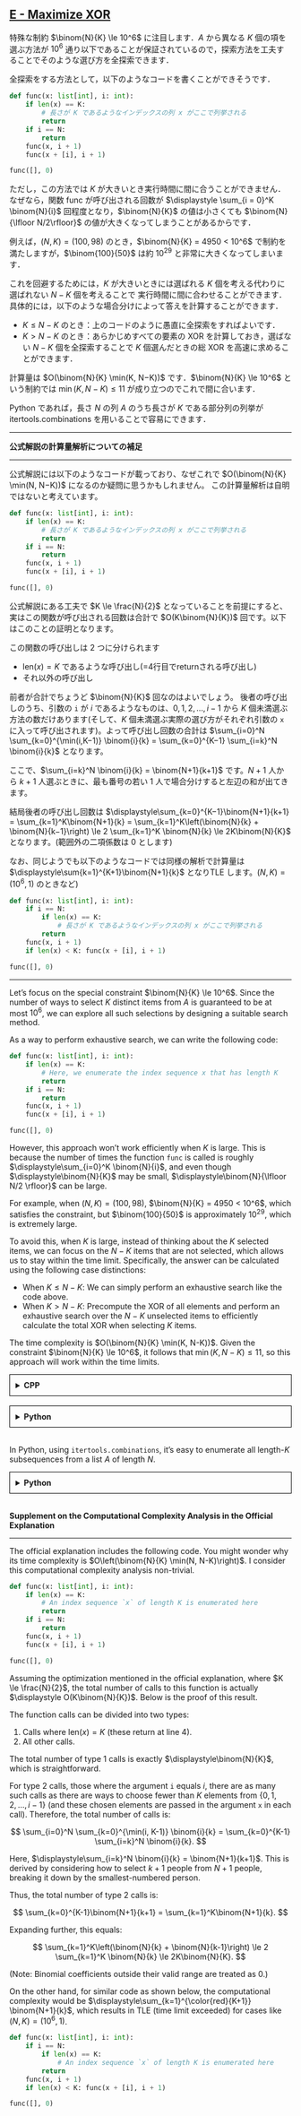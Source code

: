 ## [E - Maximize XOR](https://atcoder.jp/contests/abc386/tasks/abc386_e)

特殊な制約 $\binom{N}{K} \le 10^6$ に注目します．$A$ から異なる $K$ 個の項を選ぶ方法が $10^6$ 通り以下であることが保証されているので，探索方法を工夫することでそのような選び方を全探索できます．

全探索をする方法として，以下のようなコードを書くことができそうです．

```py
def func(x: list[int], i: int):
    if len(x) == K:
        # 長さが K であるようなインデックスの列 x がここで列挙される
        return
    if i == N:
        return
    func(x, i + 1)
    func(x + [i], i + 1)

func([], 0)
```

ただし，この方法では $K$ が大きいとき実行時間に間に合うことができません．なぜなら，関数 func が呼び出される回数が $\displaystyle \sum_{i = 0}^K \binom{N}{i}$ 回程度となり，$\binom{N}{K}$ の値は小さくても $\binom{N}{\lfloor N/2\rfloor}$ の値が大きくなってしまうことがあるからです．

例えば，$(N, K) = (100,98)$ のとき，$\binom{N}{K} = 4950 < 10^6$ で制約を満たしますが，$\binom{100}{50}$ は約 $10^{29}$ と非常に大きくなってしまいます．

これを回避するためには，$K$ が大きいときには選ばれる $K$ 個を考える代わりに選ばれない $N−K$ 個を考えることで 実行時間に間に合わせることができます．具体的には，以下のような場合分けによって答えを計算することができます．

* $K \le N−K$ のとき：上のコードのように愚直に全探索をすればよいです．
* $K > N−K$ のとき：あらかじめすべての要素の XOR を計算しておき，選ばない $N − K$ 個を全探索することで $K$ 個選んだときの総 XOR を高速に求めることができます．

計算量は $O(\binom{N}{K} \min⁡(K, N−K))$ です．$\binom{N}{K} \le 10^6$ という制約では $\min⁡(K, N − K) \le 11$ が成り立つのでこれで間に合います．

Python であれば，長さ $N$ の列 $A$ のうち長さが $K$ である部分列の列挙が itertools.combinations を用いることで容易にできます．

---

**公式解説の計算量解析についての補足**

---

公式解説には以下のようなコードが載っており、なぜこれで $O(\binom{N}{K} \min⁡(N, N−K))$ になるのか疑問に思うかもしれません。 この計算量解析は自明ではないと考えています。

```py
def func(x: list[int], i: int):
    if len(x) == K:
        # 長さが K であるようなインデックスの列 x がここで列挙される
        return
    if i == N:
        return
    func(x, i + 1)
    func(x + [i], i + 1)

func([], 0)
```

公式解説にある工夫で $K \le \frac{N}{2}$ となっていることを前提にすると、実はこの関数が呼び出される回数は合計で $O(K\binom{N}{K})$ 回です。以下はこのことの証明となります。

この関数の呼び出しは $2$ つに分けられます

* $\text{len}(x) = K$ であるような呼び出し(=4行目でreturnされる呼び出し)
* それ以外の呼び出し

前者が合計でちょうど $\binom{N}{K}$ 回なのはよいでしょう。
後者の呼び出しのうち、引数の `i` が $i$ であるようなものは、$0, 1, 2, \dots, i−1$ から $K$ 個未満選ぶ方法の数だけあります(そして、$K$ 個未満選ぶ実際の選び方がそれぞれ引数の `x` に入って呼び出されます)。よって呼び出し回数の合計は $\sum_{i=0}^N \sum_{k=0}^{\min⁡(i,K−1)} \binom{i}{k} = \sum_{k=0}^{K−1} \sum_{i=k}^N \binom{i}{k}$ となります。

ここで、$\sum_{i=k}^N \binom{i}{k} = \binom{N+1}{k+1}$ です。$N+1$ 人から $k+1$ 人選ぶときに、最も番号の若い $1$ 人で場合分けすると左辺の和が出てきます。

結局後者の呼び出し回数は $\displaystyle\sum_{k=0}^{K−1}\binom{N+1}{k+1} = \sum_{k=1}^K\binom{N+1}{k} = \sum_{k=1}^K\left(\binom{N}{k} + \binom{N}{k−1}\right) \le 2 \sum_{k=1}^K \binom{N}{k} \le 2K\binom{N}{K}$ となります。(範囲外の二項係数は $0$ とします)

なお、同じようでも以下のようなコードでは同様の解析で計算量は $\displaystyle\sum{k=1}^{K+1}\binom{N+1}{k}$ となりTLE します。$(N,K)=(10^6,1)$ のときなど)

```py
def func(x: list[int], i: int):
    if i == N:
        if len(x) == K:
            # 長さが K であるようなインデックスの列 x がここで列挙される
        return
    func(x, i + 1)
    if len(x) < K: func(x + [i], i + 1)

func([], 0)
```

---

Let’s focus on the special constraint $\binom{N}{K} \le 10^6$. Since the number of ways to select $K$ distinct items from $A$ is guaranteed to be at most $10^6$, we can explore all such selections by designing a suitable search method.

As a way to perform exhaustive search, we can write the following code:

```py
def func(x: list[int], i: int):
    if len(x) == K:
        # Here, we enumerate the index sequence x that has length K
        return
    if i == N:
        return
    func(x, i + 1)
    func(x + [i], i + 1)

func([], 0)
```

However, this approach won’t work efficiently when $K$ is large. This is because the number of times the function `func` is called is roughly $\displaystyle\sum_{i=0}^K \binom{N}{i}$, and even though $\displaystyle\binom{N}{K}$ may be small, $\displaystyle\binom{N}{\lfloor N/2 \rfloor}$ can be large.

For example, when $(N, K) = (100, 98)$, $\binom{N}{K} = 4950 < 10^6$, which satisfies the constraint, but $\binom{100}{50}$ is approximately $10^{29}$, which is extremely large.

To avoid this, when $K$ is large, instead of thinking about the $K$ selected items, we can focus on the $N-K$ items that are not selected, which allows us to stay within the time limit. Specifically, the answer can be calculated using the following case distinctions:

* When $K \le N - K$: We can simply perform an exhaustive search like the code above.
* When $K > N - K$: Precompute the XOR of all elements and perform an exhaustive search over the $N-K$ unselected items to efficiently calculate the total XOR when selecting $K$ items.

The time complexity is $O(\binom{N}{K} \min(K, N-K))$. Given the constraint $\binom{N}{K} \le 10^6$, it follows that $\min(K, N-K) \le 11$, so this approach will work within the time limits.

<details style="border: 1px solid black; padding: 10px;"><summary><b>CPP</b></summary><br>

```cpp
#include<bits/stdc++.h>
using namespace std;
using ll = int64_t;
#define rep(i, x) for(int i = 0; i < int(x); i++)
#define all(x) (x).begin(), (x).end()
template<class T> inline bool chmax(T &a, T b){if (a < b) {a = b;return 1;}return 0;}
template<class T> inline bool chmin(T &a, T b){if (a > b) {a = b;return 1;}return 0;}
const ll MAXN = 1e18;
int main() {
    ios::sync_with_stdio(false);
    cin.tie(nullptr);
    int n, k;
    cin >> n >> k;
    vector<ll> a(n);
    rep(i, n) cin >> a[i];

    ll ans = 0;
    
    function<void(ll, int, int)>f = [&](ll curr, int idx, int c) -> void {
        if (c == 0) {
            chmax(ans, curr);
            return;
        }
        if (idx == n) return;
        f(curr^a[idx], idx+1, c-1);
        f(curr, idx+1, c);
    };

    if (k <= n-k) 
        f(0, 0, k);
    else{
        ll now = 0;
        for (const auto &x : a){
            now ^= x;
        }
        f(now, 0, n-k);
    }
    cout << ans << endl;
    return 0;
}
```

</details><br>

<details style="border: 1px solid black; padding: 10px;"><summary><b>Python</b></summary><br>

```py
import sys

sys.setrecursionlimit(3 * 10**5)

N, K = map(int, input().split())
A = list(map(int, input().split()))

ans = 0


def func(xor, idx, c):
    global ans
    if c == 0:
        ans = max(ans, xor)
        return
    if idx == N:
        return
    func(xor ^ A[idx], idx + 1, c - 1)
    func(xor, idx + 1, c)


if K <= N - K:
    func(0, 0, K)
else:
    all_xor = 0
    for i in range(N):
        all_xor ^= A[i]
    func(all_xor, 0, N - K)

print(ans)
```

</details><br>

In Python, using `itertools.combinations`, it’s easy to enumerate all length-$K$ subsequences from a list $A$ of length $N$.

<details style="border: 1px solid black; padding: 10px;"><summary><b>Python</b></summary><br>

```py
import itertools

N, K = map(int, input().split())
A = list(map(int, input().split()))

ans = 0

if K <= N - K:
    for a in itertools.combinations(A, K):
        xor = 0
        for i in a:
            xor ^= i
        ans = max(ans, xor)
else:
    all_xor = 0
    for i in range(N):
        all_xor ^= A[i]
    for a in itertools.combinations(A, N - K):
        xor = all_xor
        for i in a:
            xor ^= i
        ans = max(ans, xor)

print(ans)
```

</details><br>


**Supplement on the Computational Complexity Analysis in the Official Explanation**

---

The official explanation includes the following code. You might wonder why its time complexity is $O\left(\binom{N}{K} \min(N, N-K)\right)$. I consider this computational complexity analysis non-trivial.

```py
def func(x: list[int], i: int):
    if len(x) == K:
        # An index sequence `x` of length K is enumerated here
        return
    if i == N:
        return
    func(x, i + 1)
    func(x + [i], i + 1)

func([], 0)
```

Assuming the optimization mentioned in the official explanation, where $K \le \frac{N}{2}$, the total number of calls to this function is actually $\displaystyle O(K\binom{N}{K})$. Below is the proof of this result.

The function calls can be divided into two types:

1. Calls where $\text{len}(x) = K$ (these return at line 4).
2. All other calls.

The total number of type 1 calls is exactly $\displaystyle\binom{N}{K}$, which is straightforward.

For type 2 calls, those where the argument `i` equals $i$, there are as many such calls as there are ways to choose fewer than $K$ elements from $\{0, 1, 2, \dots, i-1\}$ (and these chosen elements are passed in the argument `x` in each call). Therefore, the total number of calls is:

$$
\sum_{i=0}^N \sum_{k=0}^{\min(i, K-1)} \binom{i}{k} = \sum_{k=0}^{K-1} \sum_{i=k}^N \binom{i}{k}.
$$

Here, $\displaystyle\sum_{i=k}^N \binom{i}{k} = \binom{N+1}{k+1}$. This is derived by considering how to select $k+1$ people from $N+1$ people, breaking it down by the smallest-numbered person. 

Thus, the total number of type 2 calls is:

$$
\sum_{k=0}^{K-1}\binom{N+1}{k+1} = \sum_{k=1}^K\binom{N+1}{k}.
$$

Expanding further, this equals:

$$
\sum_{k=1}^K\left(\binom{N}{k} + \binom{N}{k-1}\right) \le 2 \sum_{k=1}^K \binom{N}{k} \le 2K\binom{N}{K}.
$$

(Note: Binomial coefficients outside their valid range are treated as 0.)

On the other hand, for similar code as shown below, the computational complexity would be $\displaystyle\sum_{k=1}^{\color{red}{K+1}} \binom{N+1}{k}$, which results in TLE (time limit exceeded) for cases like $(N, K) = (10^6, 1)$.

```py
def func(x: list[int], i: int):
    if i == N:
        if len(x) == K:
            # An index sequence `x` of length K is enumerated here
        return
    func(x, i + 1)
    if len(x) < K: func(x + [i], i + 1)

func([], 0)
```
